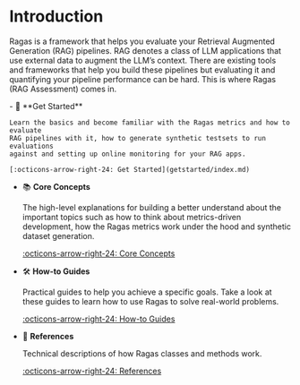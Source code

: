 # Introduction

Ragas is a framework that helps you evaluate your Retrieval Augmented Generation (RAG) pipelines. RAG denotes a class of LLM applications that use external data to augment the LLM’s context. There are existing tools and frameworks that help you build these pipelines but evaluating it and quantifying your pipeline performance can be hard. This is where Ragas (RAG Assessment) comes in.


<div class="grid cards" markdown>
- 🚀 **Get Started**

    Learn the basics and become familiar with the Ragas metrics and how to evaluate
    RAG pipelines with it, how to generate synthetic testsets to run evaluations
    against and setting up online monitoring for your RAG apps.

    [:octicons-arrow-right-24: Get Started](getstarted/index.md)

- 📚 **Core Concepts**

    The high-level explanations for building a better understand about the
    important topics such as how to think about metrics-driven development, how the Ragas metrics work under the hood and synthetic dataset generation.

    [:octicons-arrow-right-24: Core Concepts](concepts/index.md)

- 🛠️ **How-to Guides**

    Practical guides to help you achieve a specific goals. Take a look at these
    guides to learn how to use Ragas to solve real-world problems.

    [:octicons-arrow-right-24: How-to Guides](howtos/index.md)

- 📖 **References**

    Technical descriptions of how Ragas classes and methods work.

    [:octicons-arrow-right-24: References](reference/index.md)

</div>